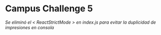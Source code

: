 # Campus Challenge 5

_Se eliminó el < ReactStrictMode > en index.js para evitar la duplicidad de impresiones en consola_
